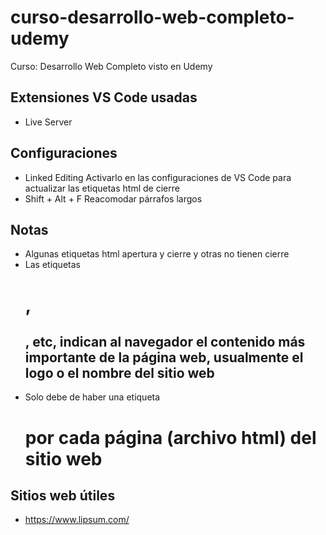 # curso-desarrollo-web-completo-udemy
Curso: Desarrollo Web Completo visto en Udemy

## Extensiones VS Code usadas
- Live Server

## Configuraciones
- Linked Editing    Activarlo en las configuraciones de VS Code para actualizar las etiquetas html de cierre
- Shift + Alt + F   Reacomodar párrafos largos

## Notas
- Algunas etiquetas html apertura y cierre y otras no tienen cierre
- Las etiquetas <h1>, <h2>, etc, indican al navegador el contenido más importante de la página web, usualmente el logo o el nombre del sitio web
- Solo debe de haber una etiqueta <h1> por cada página (archivo html) del sitio web

## Sitios web útiles
- https://www.lipsum.com/